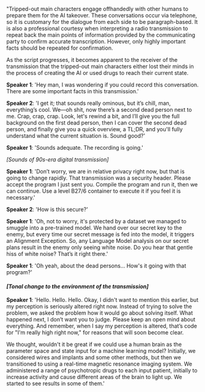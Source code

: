 "Tripped-out main characters engage offhandedly with other humans
to prepare them for the AI takeover. These conversations occur via
telephone, so it is customary for the dialogue from each side to
be paragraph-based. It is also a professional courtesy when
interpreting a radio transmission to repeat back the main points
of information provided by the communicating party to confirm
accurate transcription. However, only highly important facts should
be repeated for confirmation.

As the script progresses, it becomes apparent to the receiver of
the transmission that the tripped-out main characters either lost
their minds in the process of creating the AI or used drugs to reach
their current state.

**Speaker 1**: 'Hey man, I was wondering if you could record this conversation.
There are some important facts in this transmission.'

**Speaker 2**: 'I get it; that sounds really ominous, but it’s chill, man,
everything’s cool. We—oh shit, now there’s a second dead person
next to me. Crap, crap, crap. Look, let's rewind a bit, and I’ll
give you the full background on the first dead person, then I can
cover the second dead person, and finally give you a quick overview,
a TL;DR, and you'll fully understand what the current situation is.
Sound good?'

**Speaker 1**: 'Sounds adequate. The recording is going.'

*[Sounds of 90s-era digital transmission]*

**Speaker 1**: 'Don’t worry, we are in relative privacy right now, but that is
going to change rapidly. That transmission was a security header.
Please accept the program I just sent you. Compile the program and
run it, then we can continue. Use a level B27/6 container to execute
it if you feel it is necessary.'

**Speaker 2**: 'How is this secure?'

**Speaker 1**: 'Oh, not to worry, it's protected by a dataset we managed to smuggle
into a pre-trained model. We hand over our secret key to the enemy,
but every time our secret message is fed into the model, it triggers
an Alignment Exception.  So, any Language Model analysis on our secret 
plans result in the enemy only seeing white noise.  Do you
hear that gentle hiss of white noise? That’s it right there.'

**Speaker 1**: 'Oh yeah, about the dead persons... How's it going with that program?'

#### *[Tonal change to the environment of the transmission]*

**Speaker 1**: 'Hello. Hello. Hello. Okay, I didn't want to mention this earlier,
but my perception is seriously altered right now. Instead of trying
to solve the problem, we asked the problem how it would go about
solving itself. What happened next, I don’t want you to judge.
Please keep an open mind about everything. And remember, when I say
my perception is altered, that’s code for "I'm really high right
now," for reasons that will soon become clear.

We thought, wouldn't it be great if we could use a human brain as
the parameter space and state input for a machine learning model?
Initially, we considered wires and implants and some other methods,
but then we transitioned to using a real-time magnetic resonance
imaging system. We administered a range of psychotropic drugs to
each input patient, initially to increase activity and cause different
areas of the brain to light up. We started to see results in some
of them.'
